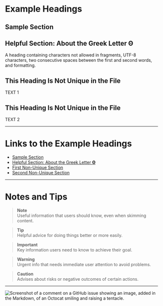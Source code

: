 # Example Headings

## Sample Section

## Helpful Section: About the Greek Letter **Θ**
A heading containing characters not allowed in fragments, UTF-8 characters, two consecutive spaces between the first and second words, and formatting.

## This Heading Is Not Unique in the File

TEXT 1

## This Heading Is Not Unique in the File

TEXT 2

---

# Links to the Example Headings

- [Sample Section](#sample-section)
- [Helpful Section: About the Greek Letter **Θ**](#helpful-section-about-the-greek-letter-Θ)
- [First Non-Unique Section](#this-heading-is-not-unique-in-the-file)
- [Second Non-Unique Section](#this-heading-is-not-unique-in-the-file-1)

---

# Notes and Tips

> **Note**  
> Useful information that users should know, even when skimming content.

> **Tip**  
> Helpful advice for doing things better or more easily.

> **Important**  
> Key information users need to know to achieve their goal.

> **Warning**  
> Urgent info that needs immediate user attention to avoid problems.

> **Caution**  
> Advises about risks or negative outcomes of certain actions.

---

![Screenshot of a comment on a GitHub issue showing an image, added in the Markdown, of an Octocat smiling and raising a tentacle.](https://myoctocat.com/assets/images/base-octocat.svg)
